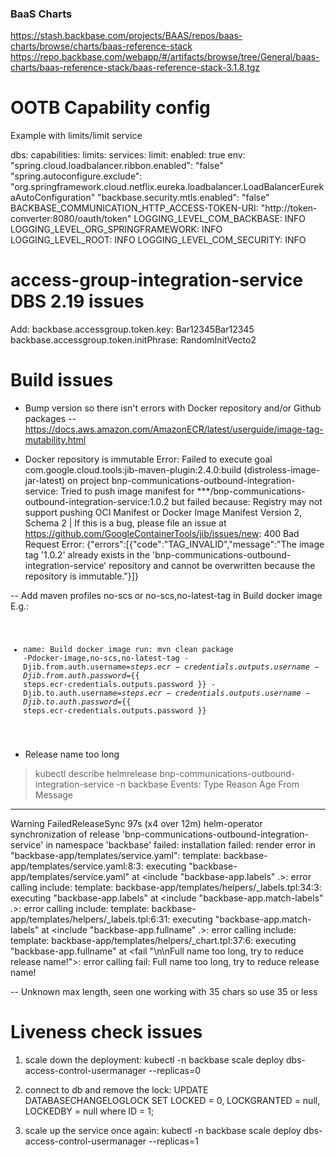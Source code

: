 
### BaaS Charts
https://stash.backbase.com/projects/BAAS/repos/baas-charts/browse/charts/baas-reference-stack
https://repo.backbase.com/webapp/#/artifacts/browse/tree/General/baas-charts/baas-reference-stack/baas-reference-stack-3.1.8.tgz


# OOTB Capability config
Example with limits/limit service

dbs:
  capabilities:
    limits:
      services:
        limit:
          enabled: true
          env:
            "spring.cloud.loadbalancer.ribbon.enabled": "false"
            "spring.autoconfigure.exclude": "org.springframework.cloud.netflix.eureka.loadbalancer.LoadBalancerEurekaAutoConfiguration"
            "backbase.security.mtls.enabled": "false"
            BACKBASE_COMMUNICATION_HTTP_ACCESS-TOKEN-URI: "http://token-converter:8080/oauth/token"
            LOGGING_LEVEL_COM_BACKBASE: INFO
            LOGGING_LEVEL_ORG_SPRINGFRAMEWORK: INFO
            LOGGING_LEVEL_ROOT: INFO
            LOGGING_LEVEL_COM_SECURITY: INFO

# access-group-integration-service DBS 2.19 issues
Add:
backbase.accessgroup.token.key: Bar12345Bar12345
backbase.accessgroup.token.initPhrase: RandomInitVecto2

# Build issues

- Bump version so there isn't errors with Docker repository and/or Github packages
-- https://docs.aws.amazon.com/AmazonECR/latest/userguide/image-tag-mutability.html


- Docker repository is immutable
Error:  Failed to execute goal com.google.cloud.tools:jib-maven-plugin:2.4.0:build (distroless-image-jar-latest) on project bnp-communications-outbound-integration-service: Tried to push image manifest for ***/bnp-communications-outbound-integration-service:1.0.2 but failed because: Registry may not support pushing OCI Manifest or Docker Image Manifest Version 2, Schema 2 | If this is a bug, please file an issue at https://github.com/GoogleContainerTools/jib/issues/new: 400 Bad Request
Error:  {"errors":[{"code":"TAG_INVALID","message":"The image tag '1.0.2' already exists in the 'bnp-communications-outbound-integration-service' repository and cannot be overwritten because the repository is immutable."}]}

-- Add maven profiles no-scs or no-scs,no-latest-tag in Build docker image
E.g.:
<code>
- name: Build docker image
  run: mvn clean package -Pdocker-image,no-scs,no-latest-tag -Djib.from.auth.username=${{ steps.ecr-credentials.outputs.username }}  -Djib.from.auth.password=${{ steps.ecr-credentials.outputs.password }} -Djib.to.auth.username=${{ steps.ecr-credentials.outputs.username }}  -Djib.to.auth.password=${{ steps.ecr-credentials.outputs.password }}
</code>


- Release name too long
> kubectl describe helmrelease bnp-communications-outbound-integration-service -n backbase
Events:
  Type     Reason             Age                From           Message
  ----     ------             ----               ----           -------
  Warning  FailedReleaseSync  97s (x4 over 12m)  helm-operator  synchronization of release 'bnp-communications-outbound-integration-service' in namespace 'backbase' failed: installation failed: render error in "backbase-app/templates/service.yaml": template: backbase-app/templates/service.yaml:8:3: executing "backbase-app/templates/service.yaml" at <include "backbase-app.labels" .>: error calling include: template: backbase-app/templates/helpers/_labels.tpl:34:3: executing "backbase-app.labels" at <include "backbase-app.match-labels" .>: error calling include: template: backbase-app/templates/helpers/_labels.tpl:6:31: executing "backbase-app.match-labels" at <include "backbase-app.fullname" .>: error calling include: template: backbase-app/templates/helpers/_chart.tpl:37:6: executing "backbase-app.fullname" at <fail "\n\nFull name too long, try to reduce release name!">: error calling fail:
Full name too long, try to reduce release name!

-- Unknown max length, seen one working with 35 chars so use 35 or less


# Liveness check issues
1. scale down the deployment:
kubectl -n backbase scale deploy dbs-access-control-usermanager --replicas=0

2.  connect to db and remove the lock:
UPDATE DATABASECHANGELOGLOCK
SET LOCKED = 0,
    LOCKGRANTED = null,
    LOCKEDBY = null
where ID = 1;

3.  scale up the service once again:
kubectl -n backbase scale deploy dbs-access-control-usermanager --replicas=1
